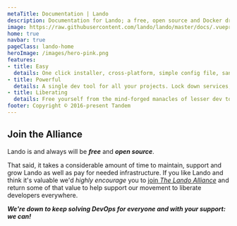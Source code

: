 ```yaml
---
metaTitle: Documentation | Lando
description: Documentation for Lando; a free, open source and Docker driven local development and DevOps tool for all your projects that is fast, easy, powerful and liberating.
image: https://raw.githubusercontent.com/lando/lando/master/docs/.vuepress/public/images/hero-pink.png
home: true
navbar: true
pageClass: lando-home
heroImage: /images/hero-pink.png
features:
- title: Easy
  details: One click installer, cross-platform, simple config file, sane defaults and reduced complexity for power features
- title: Powerful
  details: A single dev tool for all your projects. Lock down services, tools, dependencies and automation on a per-repo basis
- title: Liberating
  details: Free yourself from the mind-forged manacles of lesser dev tools. Save time, headaches, frustration and do more real work
footer: Copyright © 2016-present Tandem
---
```


## Join the Alliance

Lando is and always will be _**free**_ and _**open source**_.

That said, it takes a considerable amount of time to maintain, support and grow Lando as well as pay for needed infrastructure. If you like Lando and think it's valuable we'd _highly encourage_ you to [join _The Lando Alliance_](https://lando.dev/join/) and return some of that value to help support our movement to liberate developers everywhere.

_**We're down to keep solving DevOps for everyone and with your support: we can!**_
